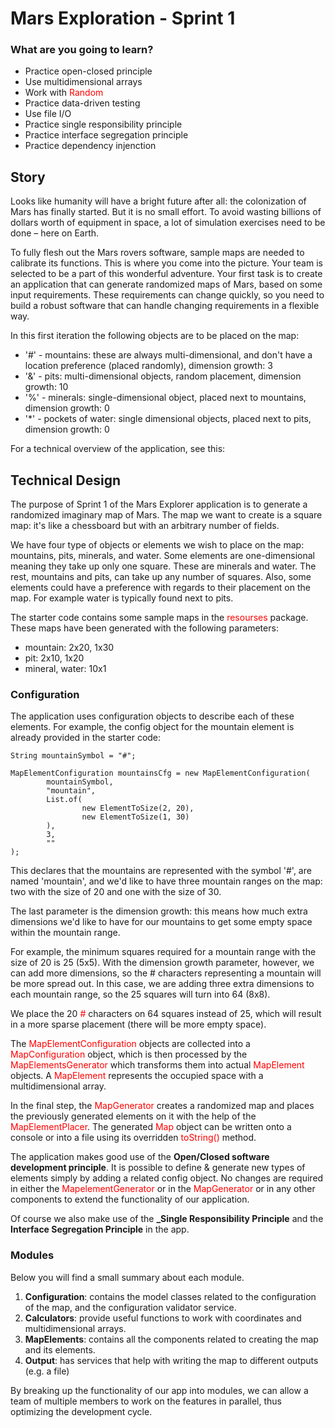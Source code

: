 
# Mars Exploration - Sprint 1

### What are you going to learn?
* Practice open-closed principle
* Use multidimensional arrays
* Work with <span style="color:red">Random</span>
* Practice data-driven testing
* Use file I/O
* Practice single responsibility principle
* Practice interface segregation principle
* Practice dependency injenction

## Story

Looks like humanity will have a bright future after all: the colonization of Mars has finally started. But it is no small effort. To avoid wasting billions of dollars worth of equipment in space, a lot of simulation exercises need to be done – here on Earth.

To fully flesh out the Mars rovers software, sample maps are needed to calibrate its functions. This is where you come into the picture. Your team is selected to be a part of this wonderful adventure. Your first task is to create an application that can generate randomized maps of Mars, based on some input requirements. These requirements can change quickly, so you need to build a robust software that can handle changing requirements in a flexible way.

In this first iteration the following objects are to be placed on the map:

* '#' - mountains: these are always multi-dimensional, and don't have a location preference (placed randomly), dimension growth: 3
* '&' - pits: multi-dimensional objects, random placement, dimension growth: 10
* '%' - minerals: single-dimensional object, placed next to mountains, dimension growth: 0
* '*' - pockets of water: single dimensional objects, placed next to pits, dimension growth: 0

For a technical overview of the application, see this:

## Technical Design
The purpose of Sprint 1 of the Mars Explorer application is to generate a randomized imaginary map of Mars. The map we want to create is a square map: it's like a chessboard but with an arbitrary number of fields.

We have four type of objects or elements we wish to place on the map: mountains, pits, minerals, and water. Some elements are one-dimensional meaning they take up only one square. These are minerals and water. The rest, mountains and pits, can take up any number of squares. Also, some elements could have a preference with regards to their placement on the map. For example water is typically found next to pits.

The starter code contains some sample maps in the <span style="color:red">resourses</span> package. These maps have been generated with the following parameters:

* mountain: 2x20, 1x30
* pit: 2x10, 1x20
* mineral, water: 10x1

### Configuration
The application uses configuration objects to describe each of these elements. For example, the config object for the mountain element is already provided in the starter code:

```
String mountainSymbol = "#";

MapElementConfiguration mountainsCfg = new MapElementConfiguration(
        mountainSymbol,
        "mountain",
        List.of(
                new ElementToSize(2, 20),
                new ElementToSize(1, 30)
        ),
        3, 
        ""
);
```


This declares that the mountains are represented with the symbol '#', are named 'mountain', and we'd like to have three mountain ranges on the map: two with the size of 20 and one with the size of 30.

The last parameter is the dimension growth: this means how much extra dimensions we'd like to have for our mountains to get some empty space within the mountain range.

For example, the minimum squares required for a mountain range with the size of 20 is 25 (5x5). With the dimension growth parameter, however, we can add more dimensions, so the # characters representing a mountain will be more spread out. In this case, we are adding three extra dimensions to each mountain range, so the 25 squares will turn into 64 (8x8).

We place the 20 <span style="color:red">#</span> characters on 64 squares instead of 25, which will result in a more sparse placement (there will be more empty space).


The <span style="color:red">MapElementConfiguration</span> objects are collected into a <span style="color:red">MapConfiguration</span> object, which is then processed by the <span style="color:red">MapElementsGenerator</span> which transforms them into actual <span style="color:red">MapElement</span> objects. A <span style="color:red">MapElement</span> represents the occupied space with a multidimensional array.

In the final step, the <span style="color:red">MapGenerator</span> creates a randomized map and places the previously generated elements on it with the help of the <span style="color:red">MapElementPlacer</span>. The generated <span style="color:red">Map</span> object can be written onto a console or into a file using its overridden <span style="color:red">toString()</span> method.

The application makes good use of the **Open/Closed software development principle**. It is possible to define & generate new types of elements simply by adding a related config object. No changes are required in either the <span style="color:red">MapelementGenerator</span> or in the <span style="color:red">MapGenerator</span> or in any other components to extend the functionality of our application.

Of course we also make use of the **_Single Responsibility Principle** and the **Interface Segregation Principle** in the app.


### Modules
Below you will find a small summary about each module.

1. **Configuration**: contains the model classes related to the configuration of the map, and the configuration validator service.
2. **Calculators**: provide useful functions to work with coordinates and multidimensional arrays.
3. **MapElements**: contains all the components related to creating the map and its elements.
4. **Output**: has services that help with writing the map to different outputs (e.g. a file)

By breaking up the functionality of our app into modules, we can allow a team of multiple members to work on the features in parallel, thus optimizing the development cycle.